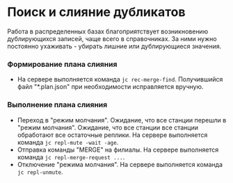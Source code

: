 # Поиск и слияние дубликатов


Работа в распределенных базах благоприятствует возникновению дублирующихся записей,
чаще всего в справочниках. За ними нужно постоянно ухаживать - убирать лишние или дублирующиеся значения.


### Формирование плана слияния

- На сервере выполняется команда `jc rec-merge-find`.
  Получившийся файл "*.plan.json" при необходимости исправляется вручную.


### Выполнение плана слияния

- Переход в "режим молчания".
  Ожидание, что все станции перешли в "режим молчания".
  Ожидание, что все станции все станции обработают все остаточные реплики.
  На сервере выполняется команда `jc repl-mute -wait -age`.
- Отправка команды "MERGE" на филиалы.
  На сервере выполняется команда `jc repl-merge-request ...`.
- Отключение "режима молчания".
  На сервере выполняется команда `jc repl-unmute`.

